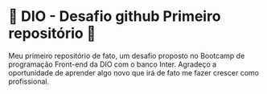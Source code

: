 # 🌠  DIO - Desafio github Primeiro repositório  🌠

Meu primeiro repositório de fato, um desafio proposto no Bootcamp de programação Front-end da DIO com o banco Inter. Agradeço a oportunidade de aprender algo novo que irá de fato me fazer crescer como profissional.
